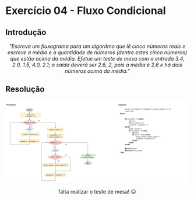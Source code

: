 # Exercício 04 - Fluxo Condicional
  
## Introdução 
<div align="center">

_"Escreva um fluxograma para um algoritmo que lê cinco números reais e escreve a
média e a quantidade de números (dentre estes cinco números) que estão acima da
média. Efetue um teste de mesa com a entrada 3.4, 2.0, 1.5, 4.0, 2.1; a saída deverá
ser 2.6, 2, pois a média é 2.6 e há dois números acima da média."_

</div>

## Resolução


<div align="center">

![](../../imagens/3ex-04.png)

falta realizar o teste de mesa! 😛
</div>
